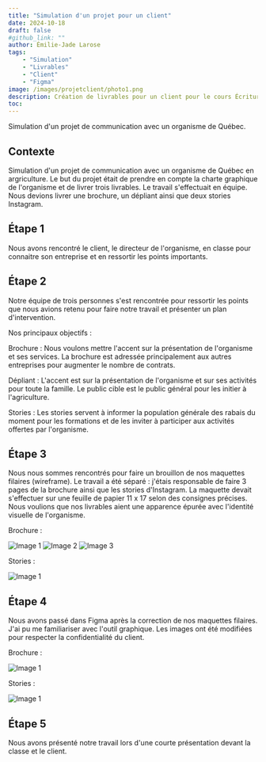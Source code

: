 ```yaml
---
title: "Simulation d'un projet pour un client"
date: 2024-10-18
draft: false
#github_link: ""
author: Émilie-Jade Larose
tags: 
    - "Simulation"
    - "Livrables"
    - "Client"
    - "Figma"
image: /images/projetclient/photo1.png
description: Création de livrables pour un client pour le cours Écritures et publics
toc: 
---
```


Simulation d'un projet de communication avec un organisme de Québec. 

## Contexte

Simulation d'un projet de communication avec un organisme de Québec en argriculture. Le but du projet était de prendre en compte la charte graphique de l'organisme et de livrer trois livrables. Le travail s'effectuait en équipe. Nous devions livrer une brochure, un dépliant ainsi que deux stories Instagram. 


## Étape 1

Nous avons rencontré le client, le directeur de l'organisme, en classe pour connaitre son entreprise et en ressortir les points importants. 


## Étape 2

Notre équipe de trois personnes s'est rencontrée pour ressortir les points que nous avions retenu pour faire notre travail et présenter un plan d'intervention. 


Nos principaux objectifs :

Brochure : Nous voulons mettre l'accent sur la présentation de l'organisme et ses services. La brochure est adressée principalement aux autres entreprises pour augmenter le nombre de contrats.

Dépliant : L'accent est sur la présentation de l'organisme et sur ses activités pour toute la famille. Le public cible est le public général pour les initier à l'agriculture.

Stories : Les stories servent à informer la population générale des rabais du moment pour les formations et de les inviter à participer aux activités offertes par l'organisme.


## Étape 3

Nous nous sommes rencontrés pour faire un brouillon de nos maquettes filaires (wireframe). Le travail a été séparé : j'étais responsable de faire 3 pages de la brochure ainsi que les stories d'Instagram. La maquette devait s'effectuer sur une feuille de papier 11 x 17 selon des consignes précises. Nous voulions que nos livrables aient une apparence épurée avec l'identité visuelle de l'organisme.

Brochure :

![Image 1](/images/projetclient/E1_Brochure/4.jpg)
![Image 2](/images/projetclient/E1_Brochure/5.jpg)
![Image 3](/images/projetclient/E1_Brochure/6.jpg)

Stories : 

![Image 1](/images/projetclient/E1_Stories/0.jpg)


## Étape 4

Nous avons passé dans Figma après la correction de nos maquettes filaires. J'ai pu me familiariser avec l'outil graphique. Les images ont été modifiées pour respecter la confidentialité du client. 

Brochure :

![Image 1](/images/projetclient/Brochure2.png)

Stories :

![Image 1](/images/projetclient/Stories.png)


## Étape 5 

Nous avons présenté notre travail lors d'une courte présentation devant la classe et le client. 